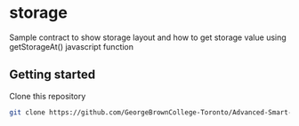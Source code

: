 # storage
Sample contract to show storage layout and how to get storage value using getStorageAt() javascript function


## Getting started

Clone this repository

```bash
git clone https://github.com/GeorgeBrownCollege-Toronto/Advanced-Smart-Contracts.git ./storage && cd ./storage && git filter-branch --prune-empty --subdirectory-filter ./notes/contract-interaction/demo/storage HEAD && rm -rf ./.git
```